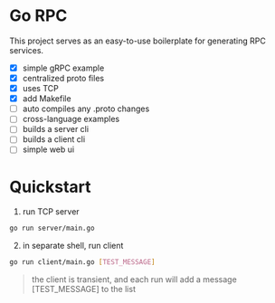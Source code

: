 # Go RPC

This project serves as an easy-to-use boilerplate for generating RPC services.

- [x] simple gRPC example
- [x] centralized proto files
- [x] uses TCP
- [x] add Makefile
- [ ] auto compiles any .proto changes
- [ ] cross-language examples
- [ ] builds a server cli
- [ ] builds a client cli
- [ ] simple web ui

# Quickstart
1. run TCP server
```sh
go run server/main.go
```

2. in separate shell, run client
```sh
go run client/main.go [TEST_MESSAGE]
```
> the client is transient, and each run will add a message [TEST_MESSAGE] to the list
